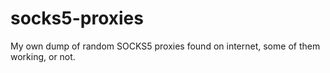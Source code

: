# socks5-proxies
My own dump of random SOCKS5 proxies found on internet, some of them working, or not. 
